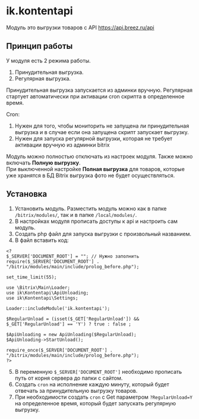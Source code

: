 # ik.kontentapi

Модуль это выгрузки товаров с API https://api.breez.ru/api

## Принцип работы

У модуля есть 2 режима работы.
1. Принудительная выгрузка.
2. Регулярная выгрузка.

Принудительная выгрузка запускается из админки вручную. Регулярная стартует автоматически при активации cron скрипта в определенное время. <br>

Cron:
1. Нужен для того, чтобы мониторить не запущена ли принудительная выгрузка и в случае если она запущена скрипт запускает выгрузку.
2. Нужен для запуска регулярной выгрузки, которая не требует активации вручную из админки bitrix

Модуль можно полностью отключать из настроек модуля. Также можно включать <b>Полную выгрузку</b>.<br>
При выключенной настройке <b>Полная выгрузка</b> для товаров, которые уже хранятся в БД Bitrix выгрузка фото не будет осуществляться.


## Установка

1. Установить модуль. Разместить модуль можно как в папке `/bitrix/modules/`, так и в папке `/local/modules/`.
2. В настройках модуля прописать доступы к api и настроить сам модуль.
3. Создать php файл для запуска выгрузки с произвольный названием.
4. В файл вставить код:

```
<?
$_SERVER['DOCUMENT_ROOT'] = ""; // Нужно заполнить
require($_SERVER['DOCUMENT_ROOT'] . "/bitrix/modules/main/include/prolog_before.php");

set_time_limit(55);

use \Bitrix\Main\Loader;
use ik\Kontentapi\ApiUnloading;
use ik\Kontentapi\Settings;

Loader::includeModule('ik.kontentapi');

$RegularUnload = (isset($_GET['RegularUnload']) && $_GET['RegularUnload'] == 'Y') ? true : false ;

$ApiUnloading = new ApiUnloading($RegularUnload);
$ApiUnloading->StartUnload();

require_once($_SERVER['DOCUMENT_ROOT'] . "/bitrix/modules/main/include/prolog_before.php");
?>
```

5. В переменную `$_SERVER['DOCUMENT_ROOT']` необходимо прописать путь от корня сервера до папки с сайтом.
6. Создать `cron` на исполнение каждую минуту, который будет отвечать за принудительную выгрузку товаров.
7. При необходимости создать `cron` с Get параметром `?RegularUnload=Y` на определенное время, который будет запускать регулярную выгрузку. 